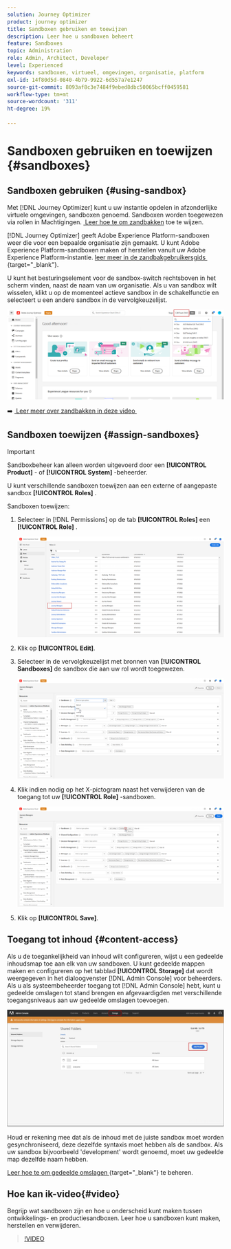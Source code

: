 ```yaml
---
solution: Journey Optimizer
product: journey optimizer
title: Sandboxen gebruiken en toewijzen
description: Leer hoe u sandboxen beheert
feature: Sandboxes
topic: Administration
role: Admin, Architect, Developer
level: Experienced
keywords: sandboxen, virtueel, omgevingen, organisatie, platform
exl-id: 14f80d5d-0840-4b79-9922-6d557a7e1247
source-git-commit: 8093af8c3e7484f9ebed8dbc50065bcff0459581
workflow-type: tm+mt
source-wordcount: '311'
ht-degree: 19%

---
```


# Sandboxen gebruiken en toewijzen {#sandboxes}

## Sandboxen gebruiken {#using-sandbox}

Met [!DNL Journey Optimizer] kunt u uw instantie opdelen in afzonderlijke virtuele omgevingen, sandboxen genoemd. Sandboxen worden toegewezen via rollen in Machtigingen. [&#x200B; Leer hoe te om zandbakken &#x200B;](permissions.md#create-product-profile) toe te wijzen.

[!DNL Journey Optimizer] geeft Adobe Experience Platform-sandboxen weer die voor een bepaalde organisatie zijn gemaakt. U kunt Adobe Experience Platform-sandboxen maken of herstellen vanuit uw Adobe Experience Platform-instantie. [&#x200B; leer meer in de zandbakgebruikersgids &#x200B;](https://experienceleague.adobe.com/docs/experience-platform/sandbox/ui/user-guide.html?lang=nl-NL){target="_blank"}.

U kunt het besturingselement voor de sandbox-switch rechtsboven in het scherm vinden, naast de naam van uw organisatie. Als u van sandbox wilt wisselen, klikt u op de momenteel actieve sandbox in de schakelfunctie en selecteert u een andere sandbox in de vervolgkeuzelijst.

![](assets/sandbox_5.png)

➡️ [&#x200B; Leer meer over zandbakken in deze video &#x200B;](#video)

## Sandboxen toewijzen {#assign-sandboxes}

>[!IMPORTANT]
>
> Sandboxbeheer kan alleen worden uitgevoerd door een **[!UICONTROL Product]** - of **[!UICONTROL System]** -beheerder.

U kunt verschillende sandboxen toewijzen aan een externe of aangepaste sandbox **[!UICONTROL Roles]** .

Sandboxen toewijzen:

1. Selecteer in [!DNL Permissions] op de tab **[!UICONTROL Roles]** een **[!UICONTROL Role]** .

   ![](assets/sandbox_1.png)

1. Klik op **[!UICONTROL Edit]**.

1. Selecteer in de vervolgkeuzelijst met bronnen van **[!UICONTROL Sandboxes]** de sandbox die aan uw rol wordt toegewezen.

   ![](assets/sandbox_3.png)

1. Klik indien nodig op het X-pictogram naast het verwijderen van de toegang tot uw **[!UICONTROL Role]** -sandboxen.

   ![](assets/sandbox_4.png)

1. Klik op **[!UICONTROL Save]**.

## Toegang tot inhoud {#content-access}

Als u de toegankelijkheid van inhoud wilt configureren, wijst u een gedeelde inhoudsmap toe aan elk van uw sandboxen. U kunt gedeelde mappen maken en configureren op het tabblad **[!UICONTROL Storage]** dat wordt weergegeven in het dialoogvenster [!DNL Admin Console] voor beheerders. Als u als systeembeheerder toegang tot [!DNL Admin Console] hebt, kunt u gedeelde omslagen tot stand brengen en afgevaardigden met verschillende toegangsniveaus aan uw gedeelde omslagen toevoegen.

![](assets/do-not-localize/content_access.png)

Houd er rekening mee dat als de inhoud met de juiste sandbox moet worden gesynchroniseerd, deze dezelfde syntaxis moet hebben als de sandbox. Als uw sandbox bijvoorbeeld &#39;development&#39; wordt genoemd, moet uw gedeelde map dezelfde naam hebben.

[&#x200B; Leer hoe te om gedeelde omslagen &#x200B;](https://helpx.adobe.com/nl/enterprise/admin-guide.html/enterprise/using/manage-adobe-storage.ug.html){target="_blank"} te beheren.

## Hoe kan ik-video{#video}

Begrijp wat sandboxen zijn en hoe u onderscheid kunt maken tussen ontwikkelings- en productiesandboxen. Leer hoe u sandboxen kunt maken, herstellen en verwijderen.

>[!VIDEO](https://video.tv.adobe.com/v/334355?quality=12)